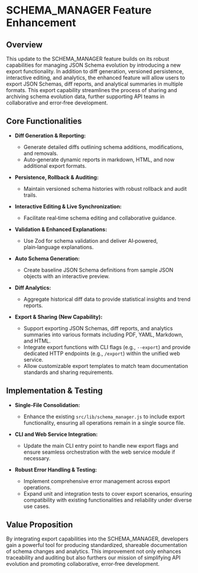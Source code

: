 # SCHEMA_MANAGER Feature Enhancement

## Overview
This update to the SCHEMA_MANAGER feature builds on its robust capabilities for managing JSON Schema evolution by introducing a new export functionality. In addition to diff generation, versioned persistence, interactive editing, and analytics, the enhanced feature will allow users to export JSON Schemas, diff reports, and analytical summaries in multiple formats. This export capability streamlines the process of sharing and archiving schema evolution data, further supporting API teams in collaborative and error‑free development.

## Core Functionalities
- **Diff Generation & Reporting:**
  - Generate detailed diffs outlining schema additions, modifications, and removals.
  - Auto‑generate dynamic reports in markdown, HTML, and now additional export formats.

- **Persistence, Rollback & Auditing:**
  - Maintain versioned schema histories with robust rollback and audit trails.

- **Interactive Editing & Live Synchronization:**
  - Facilitate real‑time schema editing and collaborative guidance.

- **Validation & Enhanced Explanations:**
  - Use Zod for schema validation and deliver AI‑powered, plain‑language explanations.

- **Auto Schema Generation:**
  - Create baseline JSON Schema definitions from sample JSON objects with an interactive preview.

- **Diff Analytics:**
  - Aggregate historical diff data to provide statistical insights and trend reports.

- **Export & Sharing (New Capability):**
  - Support exporting JSON Schemas, diff reports, and analytics summaries into various formats including PDF, YAML, Markdown, and HTML.
  - Integrate export functions with CLI flags (e.g., `--export`) and provide dedicated HTTP endpoints (e.g., `/export`) within the unified web service.
  - Allow customizable export templates to match team documentation standards and sharing requirements.

## Implementation & Testing
- **Single-File Consolidation:**
  - Enhance the existing `src/lib/schema_manager.js` to include export functionality, ensuring all operations remain in a single source file.

- **CLI and Web Service Integration:**
  - Update the main CLI entry point to handle new export flags and ensure seamless orchestration with the web service module if necessary.

- **Robust Error Handling & Testing:**
  - Implement comprehensive error management across export operations.
  - Expand unit and integration tests to cover export scenarios, ensuring compatibility with existing functionalities and reliability under diverse use cases.

## Value Proposition
By integrating export capabilities into the SCHEMA_MANAGER, developers gain a powerful tool for producing standardized, shareable documentation of schema changes and analytics. This improvement not only enhances traceability and auditing but also furthers our mission of simplifying API evolution and promoting collaborative, error‑free development.